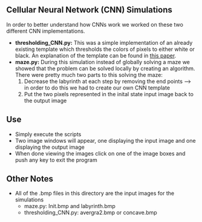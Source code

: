 ## Cellular Neural Network (CNN) Simulations

In order to better understand how CNNs work we worked on these two different CNN implementations.

*  **thresholding_CNN.py:** This was a simple implementation of an already existing template which thresholds the colors of pixels to either white or black. An explanation of the template can be found in [this paper].
* **maze.py:** During this simulation instead of globally solving a maze we showed that the problem can be solved locally by creating an algorithm. There were pretty much two parts to this solving the maze:
	1. Decrease the labyrinth at each step by removing the end points --> in order to do this we had to create our own CNN template
	2. Put the two pixels represented in the inital state input image back to the output image

## Use
* Simply execute the scripts
* Two image windows will appear, one displaying the input image and one displaying the output image
* When done viewing the images click on one of the image boxes and push any key to exit the program

## Other Notes
* All of the .bmp files in this directory are the input images for the simulations
	* maze.py: Init.bmp and labyrinth.bmp
	* thresholding_CNN.py: avergra2.bmp or concave.bmp

[this paper]: http://cnn-technology.itk.ppke.hu/Template_library_v3.1.pdf   
